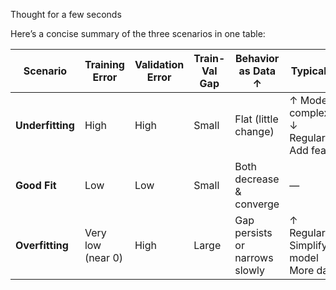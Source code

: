 Thought for a few seconds


Here’s a concise summary of the three scenarios in one table:

| Scenario         | Training Error    | Validation Error | Train-Val Gap | Behavior as Data ↑             | Typical Fixes                                          |
| ---------------- | ----------------- | ---------------- | ------------- | ------------------------------ | ------------------------------------------------------ |
| **Underfitting** | High              | High             | Small         | Flat (little change)           | ↑ Model complexity<br>↓ Regularization<br>Add features |
| **Good Fit**     | Low               | Low              | Small         | Both decrease & converge       | —                                                      |
| **Overfitting**  | Very low (near 0) | High             | Large         | Gap persists or narrows slowly | ↑ Regularization<br>Simplify model<br>More data        |
